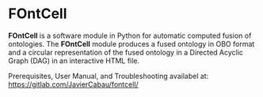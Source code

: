 # FOntCell

**FOntCell** is a software module in Python for automatic computed fusion of ontologies. 
The **FOntCell** module produces a fused ontology in OBO format and a circular representation of the fused ontology in a Directed Acyclic Graph (DAG) in an interactive HTML file.

Prerequisites, User Manual, and Troubleshooting availabel at: https://gitlab.com/JavierCabau/fontcell/
